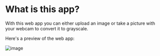 # What is this app?
With this web app you can either upload an image or take a picture with your webcam to convert it to grayscale.

Here's a preview of the web app:

![image](https://github.com/julienco03/webdev/assets/85078802/1089066a-d290-4ca4-99fb-1fefb43276c2)

